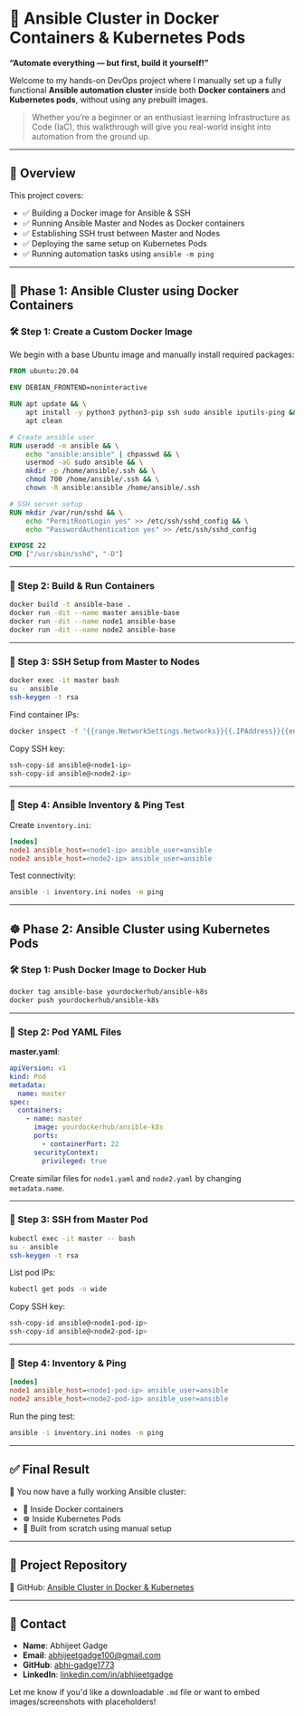 # 🚀 Ansible Cluster in Docker Containers & Kubernetes Pods

**“Automate everything — but first, build it yourself!”**

Welcome to my hands-on DevOps project where I manually set up a fully functional **Ansible automation cluster** inside both **Docker containers** and **Kubernetes pods**, without using any prebuilt images.

> Whether you’re a beginner or an enthusiast learning Infrastructure as Code (IaC), this walkthrough will give you real-world insight into automation from the ground up.

---

## 🧭 Overview

This project covers:

- ✅ Building a Docker image for Ansible & SSH
- ✅ Running Ansible Master and Nodes as Docker containers
- ✅ Establishing SSH trust between Master and Nodes
- ✅ Deploying the same setup on Kubernetes Pods
- ✅ Running automation tasks using `ansible -m ping`

---

## 🔹 Phase 1: Ansible Cluster using Docker Containers

### 🛠️ Step 1: Create a Custom Docker Image

We begin with a base Ubuntu image and manually install required packages:

```dockerfile
FROM ubuntu:20.04

ENV DEBIAN_FRONTEND=noninteractive

RUN apt update && \
    apt install -y python3 python3-pip ssh sudo ansible iputils-ping && \
    apt clean

# Create ansible user
RUN useradd -m ansible && \
    echo "ansible:ansible" | chpasswd && \
    usermod -aG sudo ansible && \
    mkdir -p /home/ansible/.ssh && \
    chmod 700 /home/ansible/.ssh && \
    chown -R ansible:ansible /home/ansible/.ssh

# SSH server setup
RUN mkdir /var/run/sshd && \
    echo "PermitRootLogin yes" >> /etc/ssh/sshd_config && \
    echo "PasswordAuthentication yes" >> /etc/ssh/sshd_config

EXPOSE 22
CMD ["/usr/sbin/sshd", "-D"]
````

---

### 🧱 Step 2: Build & Run Containers

```bash
docker build -t ansible-base .
docker run -dit --name master ansible-base
docker run -dit --name node1 ansible-base
docker run -dit --name node2 ansible-base
```

---

### 🔐 Step 3: SSH Setup from Master to Nodes

```bash
docker exec -it master bash
su - ansible
ssh-keygen -t rsa
```

Find container IPs:

```bash
docker inspect -f '{{range.NetworkSettings.Networks}}{{.IPAddress}}{{end}}' node1
```

Copy SSH key:

```bash
ssh-copy-id ansible@<node1-ip>
ssh-copy-id ansible@<node2-ip>
```

---

### 📁 Step 4: Ansible Inventory & Ping Test

Create `inventory.ini`:

```ini
[nodes]
node1 ansible_host=<node1-ip> ansible_user=ansible
node2 ansible_host=<node2-ip> ansible_user=ansible
```

Test connectivity:

```bash
ansible -i inventory.ini nodes -m ping
```

---

## ☸️ Phase 2: Ansible Cluster using Kubernetes Pods

### 🛠️ Step 1: Push Docker Image to Docker Hub

```bash
docker tag ansible-base yourdockerhub/ansible-k8s
docker push yourdockerhub/ansible-k8s
```

---

### 🧾 Step 2: Pod YAML Files

**master.yaml**:

```yaml
apiVersion: v1
kind: Pod
metadata:
  name: master
spec:
  containers:
    - name: master
      image: yourdockerhub/ansible-k8s
      ports:
        - containerPort: 22
      securityContext:
        privileged: true
```

Create similar files for `node1.yaml` and `node2.yaml` by changing `metadata.name`.

---

### 📡 Step 3: SSH from Master Pod

```bash
kubectl exec -it master -- bash
su - ansible
ssh-keygen -t rsa
```

List pod IPs:

```bash
kubectl get pods -o wide
```

Copy SSH key:

```bash
ssh-copy-id ansible@<node1-pod-ip>
ssh-copy-id ansible@<node2-pod-ip>
```

---

### 📁 Step 4: Inventory & Ping

```ini
[nodes]
node1 ansible_host=<node1-pod-ip> ansible_user=ansible
node2 ansible_host=<node2-pod-ip> ansible_user=ansible
```

Run the ping test:

```bash
ansible -i inventory.ini nodes -m ping
```

---

## ✅ Final Result

🎉 You now have a fully working Ansible cluster:

* 🐳 Inside Docker containers
* ☸️ Inside Kubernetes Pods
* 🔧 Built from scratch using manual setup

---

## 📎 Project Repository

🔗 GitHub: [Ansible Cluster in Docker & Kubernetes](https://github.com/abhi-gadge1773/Ansible-Cluster-in-Docker-Containers-Kubernetes-Pods.git)

---

## 📧 Contact

* **Name**: Abhijeet Gadge
* **Email**: [abhijeetgadge100@gmail.com](mailto:abhijeetgadge100@gmail.com)
* **GitHub**: [abhi-gadge1773](https://github.com/abhi-gadge1773)
* **LinkedIn**: [linkedin.com/in/abhijeetgadge](https://www.linkedin.com/in/abhijeetgadge/)




Let me know if you'd like a downloadable `.md` file or want to embed images/screenshots with placeholders!
```
